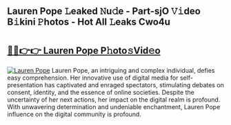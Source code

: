## Lauren Pope 𝙻eaked 𝙽u𝚍e - Part-sjO 𝚅𝚒deo B𝚒kini 𝙿hotos - Hot All 𝙻eaks Cwo4u

# <h2><a href="http://ld1uv4.urlbe.top/?page=Lauren+Pope">🔗🔗👉👉 Lauren Pope P𝚑oto𝚜Vid𝚎o</a></h2>

[![Lauren Pope](https://i.imgur.com/eBuTRDB.gif)](http://ld1uv4.urlbe.top/?page=Lauren+Pope)
Lauren Pope, an intriguing and complex individual, defies easy comprehension. Her innovative use of digital media for self-presentation has captivated and enraged spectators, stimulating debates on consent, identity, and the essence of online societies. Despite the uncertainty of her next actions, her impact on the digital realm is profound. With unwavering determination and undeniable enchantment, Lauren Pope influence on the digital community is profound.
